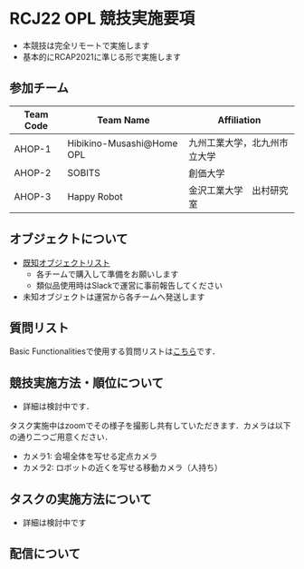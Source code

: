 # RCJ22 OPL 競技実施要項

- 本競技は完全リモートで実施します
- 基本的にRCAP2021に準じる形で実施します

## 参加チーム

| Team Code | Team Name                  | Affiliation              |
| ---       | ---                        | ---                      |
|AHOP-1     | Hibikino-Musashi@Home OPL  | 九州工業大学，北九州市立大学  |
|AHOP-2     | SOBITS                     | 創価大学                  |
|AHOP-3     | Happy Robot                | 金沢工業大学　出村研究室     |

## オブジェクトについて

- [既知オブジェクトリスト](https://docs.google.com/document/d/1ky5Ow8F8IOYcKZFPl6ZxhGofl1dWDgbu/edit)
    - 各チームで購入して準備をお願いします
    - 類似品使用時はSlackで運営に事前報告してください
- 未知オブジェクトは運営から各チームへ発送します

## 質問リスト
Basic Functionalitiesで使用する質問リストは[こちら](./bf_questions.md)です．

## 競技実施方法・順位について
- 詳細は検討中です．

タスク実施中はzoomでその様子を撮影し共有していただきます．カメラは以下の通り二つご用意ください．
- カメラ1: 会場全体を写せる定点カメラ
- カメラ2: ロボットの近くを写せる移動カメラ（人持ち）

## タスクの実施方法について

- 詳細は検討中です

## 配信について